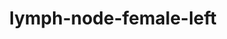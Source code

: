 ---
title: lymph-node-female-left
release_version: v1.0
hra_release_version:
  - v1.0
type: ref-organs
description: '[This reference organ](https://hubmapconsortium.github.io/ccf/pages/ccf-3d-reference-library.html) was created using the Clearing-enhanced 3D (Ce3D) method developed by Dr. Weizhe Li, Laboratory of Immune System Biology, National Institute of Allergy and Infectious Diseases, NIH using data documented in https://www.pnas.org/content/114/35/E7321. While the size and cellular composition of mouse and human lymph nodes varies between species, the overall anatomy is well-conserved. '
creators:
  - 0000-0003-2390-083X
project_leads:
  - 0000-0002-3321-6137
creation_date: 2021-03-12T00:00:00
license: CC BY 4.0
publisher:  HuBMAP 
funder:  National Institutes of Health 
award_number:  OT2OD026671 
hubmap_id:  HBM897.HVMV.989 
datatable: NIH_F_Lymph_Node_Left.glb
doi: https://doi.org/10.48539/hbm897.hvmv.989
---